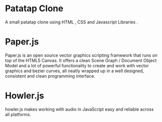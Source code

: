 ﻿# Patatap Clone
 
A small patatap clone using HTML , CSS and Javascript Libraries .

# Paper.js
Paper.js is an open source vector graphics scripting framework that runs on top of the HTML5 Canvas. It offers a clean Scene Graph / Document Object Model and a lot of powerful functionality to create and work with vector graphics and bezier curves, all neatly wrapped up in a well designed, consistent and clean programming interface.

# Howler.js
howler.js makes working with audio in JavaScript easy and reliable across all platforms.
